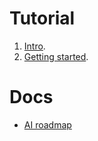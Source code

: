 # Tutorial

1. [Intro](../01-intro/README.md).
2. [Getting started](./02-getting-started/README.md).

# Docs

- [AI roadmap](../roadmaps/AI.md)

